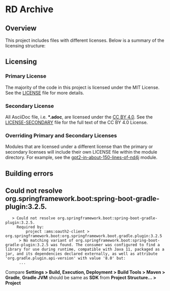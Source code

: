 # RD Archive

## Overview
This project includes files with different licenses. Below is a summary of the licensing structure:

## Licensing

### Primary License
The majority of the code in this project is licensed under the MIT License. See the [LICENSE](./LICENSE) file for more details.

### Secondary License
All AsciiDoc file, i.e. **\*.adoc**, are licensed under the [CC BY 4.0](https://creativecommons.org/licenses/by/4.0/?ref=chooser-v1). 
See the [LICENSE-SECONDARY](./LICENSE-SECONDARY) file for the full text of the CC BY 4.0 License.

### Overriding Primary and Secondary Licenses
Modules that are licensed under a different license than the primary or secondary licenses will include their own LICENSE file within the module directory. 
For example, see the [gpt2-in-about-150-lines-of-nd4j](./ams/gpt2-in-about-150-lines-of-nd4j) module.

## Building errors

## Could not resolve org.springframework.boot:spring-boot-gradle-plugin:3.2.5.

```
   > Could not resolve org.springframework.boot:spring-boot-gradle-plugin:3.2.5.
     Required by:
         project :ams:oauth2-client > org.springframework.boot:org.springframework.boot.gradle.plugin:3.2.5
      > No matching variant of org.springframework.boot:spring-boot-gradle-plugin:3.2.5 was found. The consumer was configured to find a library for use during runtime, compatible with Java 11, packaged as a jar, and its dependencies declared externally, as well as attribute 'org.gradle.plugin.api-version' with value '8.0' but:
      ...
```

Compare **Settings > Build, Execution, Deployment > Build Tools > Maven > Gradle**, 
**Gradle JVM** should be same as **SDK** from **Project Structure... > Project** 